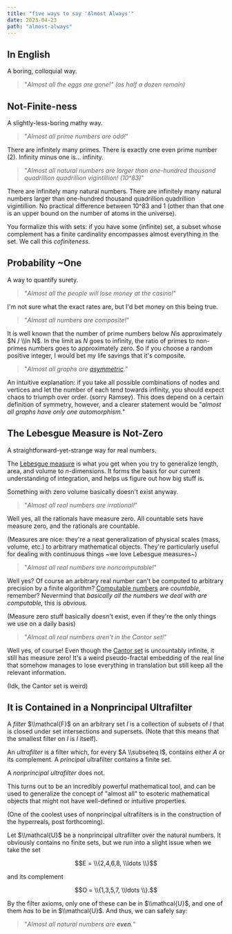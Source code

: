 ```yaml
---
title: "five ways to say 'Almost Always'"
date: 2023-04-23
path: "almost-always"
---
```

<h2>In English</h2>


A boring, colloquial way.

> "*Almost all the eggs are gone!" (as half a dozen remain)*

<h2>Not-Finite-ness</h2>

A slightly-less-boring mathy way.

> "*Almost all prime numbers are odd!*"

There are infinitely many primes. There is exactly one even prime number (2). Infinity minus one is... infinity.

> "*Almost all natural numbers are larger than one-hundred thousand quadrillion quadrillion vigintillion! (10^83)*"

There are infinitely many natural numbers. There are infinitely many natural numbers larger than one-hundred thousand quadrillion quadrillion vigintillion. No practical difference between 10^83 and 1 (other than that one is an upper bound on the number of atoms in the universe).

You formalize this with sets: if you have some (infinite) set, a subset whose complement has a finite cardinality encompasses almost everything in the set. We call this *cofiniteness.*

<h2>Probability ~One</h2>

A way to quantify surety.

> "*Almost all the people will lose money at the casino!*"

I'm not sure what the exact rates are, but I'd bet money on this being true.

> "*Almost all numbers are composite!*"

It is well known that the number of prime numbers below $N$is approximately $N / \\ln N$. In the limit as $N$ goes to infinity, the ratio of primes to non-primes numbers goes to approximately zero. So if you choose a random positive integer, I would bet my life savings that it's composite.

> "*Almost all graphs are* [*asymmetric*](https://en.wikipedia.org//wiki/Asymmetric_graph)*.*"

An intuitive explanation: if you take all possible combinations of nodes and vertices and let the number of each tend towards infinity, you should expect chaos to triumph over order. (sorry Ramsey). This does depend on a certain definition of symmetry, however, and a clearer statement would be "*almost all graphs have only one automorphism.*"

<h2>The Lebesgue Measure is Not-Zero</h2>

A straightforward-yet-strange way for real numbers.

The [Lebesgue measure](https://en.wikipedia.org/wiki/Lebesgue_measure) is what you get when you try to generalize length, area, and volume to $n$-dimensions. It forms the basis for our current understanding of integration, and helps us figure out how big stuff is.

Something with zero volume basically doesn't exist anyway.

> "*Almost all real numbers are irrational!*"

Well yes, all the rationals have measure zero. All countable sets have measure zero, and the rationals are countable.

(Measures are nice: they're a neat generalization of physical scales (mass, volume, etc.) to arbitrary mathematical objects. They're particularly useful for dealing with continuous things ~we love Lebesgue measures~)

> "*Almost all real numbers are noncomputable!*"

Well yes? Of course an arbitrary real number can't be computed to arbitrary precision by a finite algorithm? [Computable numbers](https://en.wikipedia.org/wiki/Computable_number) are *countable,* remember? Nevermind that *basically all the numbers we deal with are computable,* this is *obvious.*

(Measure zero stuff basically doesn't exist, even if they're the only things we use on a daily basis)

> "*Almost all real numbers aren't in the Cantor set!*"

Well yes, of course! Even though the [Cantor set](https://en.wikipedia.org/wiki/Cantor_set) is uncountably infinite, it still has measure zero! It's a weird pseudo-fractal embedding of the real line that somehow manages to lose everything in translation but still keep all the relevant information.

(Idk, the Cantor set is weird)

<h2>It is Contained in a Nonprincipal Ultrafilter</h2>

A *filter* $\\mathcal{F}$ on an arbitrary set $I$ is a collection of subsets of $I$ that is closed under set intersections and supersets. (Note that this means that the smallest filter on $I$ is $I$ itself).

An *ultrafilter* is a filter which, for every $A \\subseteq I$, contains either $A$ or its complement. A *principal* ultrafilter contains a finite set.

A *nonprincipal ultrafilter* does not.

This turns out to be an incredibly powerful mathematical tool, and can be used to generalize the concept of "almost all" to esoteric mathematical objects that might not have well-defined or intuitive properties.

(One of the coolest uses of nonprincipal ultrafilters is in the construction of the hyperreals, post forthcoming).

Let $\\mathcal{U}$ be a nonprincipal ultrafilter over the natural numbers. It obviously contains no finite sets, but we run into a slight issue when we take the set 

$$E = \\{2,4,6,8, \\ldots \\}$$

 and its complement 

$$O = \\{1,3,5,7, \\ldots \\}.$$

 By the filter axioms, only one of these can be in $\\mathcal{U}$, and one of them *has* to be in $\\mathcal{U}$. And thus, we can safely say:

> "*Almost all natural numbers are **even**.*"